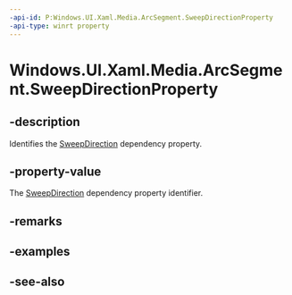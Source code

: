 ```yaml
---
-api-id: P:Windows.UI.Xaml.Media.ArcSegment.SweepDirectionProperty
-api-type: winrt property
---
```


<!-- Property syntax
public Windows.UI.Xaml.DependencyProperty SweepDirectionProperty { get; }
-->

# Windows.UI.Xaml.Media.ArcSegment.SweepDirectionProperty

## -description
Identifies the [SweepDirection](arcsegment_sweepdirection.md) dependency property.



## -property-value
The [SweepDirection](arcsegment_sweepdirection.md) dependency property identifier.

## -remarks

## -examples

## -see-also
